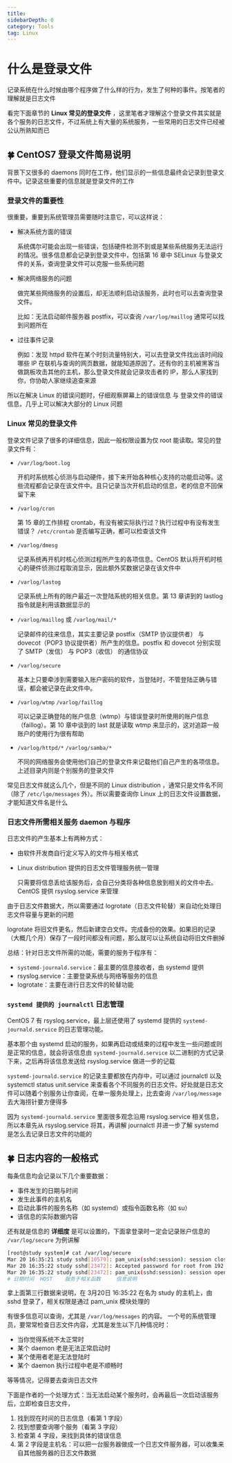 ```yaml
---
title: 
sidebarDepth: 0 
category: Tools 
tag: Linux
---
```

# 什么是登录文件

记录系统在什么时候由哪个程序做了什么样的行为，发生了何种的事件。按笔者的理解就是日志文件

看完下面章节的 **Linux 常见的登录文件** ，这里笔者才理解这个登录文件其实就是各个服务的日志文件，不过系统上有大量的系统服务，一些常用的日志文件已经被公认所熟知而已

## 🍀 CentOS7 登录文件简易说明

背景下又很多的 daemons 同时在工作，他们显示的一些信息最终会记录到登录文件中。记录这些重要的信息就是登录文件的工作

### 登录文件的重要性

很重要，重要到系统管理员需要随时注意它，可以这样说：

- 解决系统方面的错误

  系统偶尔可能会出现一些错误，包括硬件检测不到或是某些系统服务无法运行的情况。很多信息都会记录到登录文件中，包括第 16 章中 SELinux 与登录文件的关系，查询登录文件可以克服一些系统问题

- 解决网络服务的问题

  做完某些网络服务的设置后，却无法顺利启动该服务，此时也可以去查询登录文件。

  比如：无法启动邮件服务器 postfix，可以查询 `/var/log/maillog` 通常可以找到问题所在

- 过往事件记录

  例如：发现 httpd 软件在某个时刻流量特别大，可以去登录文件找出该时间段哪些 IP 在联机与查询的网页数据，就能知道原因了。还有你的主机被黑客当做跳板攻击其他的主机，那么登录文件就会记录攻击者的 IP，那么人家找到你，你协助人家继续追查来源

所以在解决 Linux 的错误问题时，仔细观察屏幕上的错误信息 与 登录文件的错误信息，几乎上可以解决大部分的 Linux 问题



### Linux 常见的登录文件

登录文件记录了很多的详细信息，因此一般权限设置为仅 root 能读取。常见的登录文件有：

- `/var/log/boot.log`

  开机时系统核心侦测与启动硬件，接下来开始各种核心支持的功能启动等。这些流程都会记录在该文件中。且只记录当次开机启动的信息，老的信息不回保留下来

- `/varlog/cron`

  第 15 章的工作排程 crontab，有没有被实际执行过？执行过程中有没有发生错误？ `/etc/crontab` 是否编写正确，都可以检查该文件

- `/varlog/dmesg`

  记录系统再开机时核心侦测过程所产生的各项信息。CentOS 默认将开机时核心的硬件侦测过程取消显示，因此额外奖数据记录在该文件中

- `/varlog/lastog`

  记录系统上所有的账户最近一次登陆系统的相关信息。第 13 章讲到的 lastlog 指令就是利用该数据显示的

- `/varlog/maillog` 或 `/varlog/mail/*`

  记录邮件的往来信息，其实主要记录 postfix（SMTP 协议提供者） 与 dovecot（POP3 协议提供者）所产生的信息。postfix 和 dovecot 分别实现了 SMTP（发信） 与 POP3（收信） 的通信协议

- `/varlog/secure`

  基本上只要牵涉到需要输入账户密码的软件，当登陆时，不管登陆正确与错误，都会被记录在此文件中。

- `/varlog/wtmp` `/varlog/faillog`

  可以记录正确登陆的账户信息（wtmp）与错误登录时所使用的账户信息（faillog）。第 10 章中谈到的 last 就是读取 wtmp 来显示的，这对追踪一般账户的使用行为很有帮助

- `/varlog/httpd/*` `/varlog/samba/*`

  不同的网络服务会使用他们自己的登录文件来记载他们自己产生的各项信息。上述目录内则是个别服务的登录文件

常见日志文件就这么几个，但是不同的 Linux distribution ，通常只是文件名不同（除了 `/etc/lgo/messages` 外）。所以需要查询你 Linux 上的日志文件设置数据，才能知道文件名是什么



### 日志文件所需相关服务 daemon 与程序

日志文件的产生基本上有两种方式：

- 由软件开发商自行定义写入的文件与相关格式

- Linux distribution 提供的日志文件管理服务统一管理

  只需要将信息丢给该服务后，会自己分类将各种信息放到相关的文件中去。CentOS 提供 rsyslog.service 来管理

由于日志文件数据大，所以需要通过 logrotate（日志文件轮替）来自动化处理日志文件容量与更新的问题

logrotate 将旧文件更名，然后新建空白文件。完成备份的效果。如果旧的记录（大概几个月）保存了一段时间都没有问题，那么就可以让系统自动将旧文件删掉

总结：针对日志文件所需的功能，需要的服务于程序有：

- `systemd-journald.service`：最主要的信息接收者，由 systemd 提供
- rsyslog.service：主要登录系统与网络等服务的信息
- logrotate：主要在进行日志文件的轮替功能

### `systemd 提供的 journalctl` 日志管理

CentOS 7 有 rsyslog.service，最上层还使用了 systemd 提供的 `systemd-journald.service` 的日志管理功能。

基本那个由 systemd 启动的服务，如果再启动或结束的过程中发生一些问题或则是正常的信息，就会将该信息由 `systemd-journald.service` 以二进制的方式记录下来，之后再将该信息发送给 rsyslog.service 做进一步的记载

`systemd-journald.service` 的记录主要都放在内存中，可以通过 journalctl 以及 systemctl status unit.service 来查看各个不同服务的日志文件。好处就是日志文件可以随着个别服务让你查阅，在单一服务处理上，比去查询 `/var/log/message` 去大海捞针要方便得多

因为 `systemd-journald.service` 里面很多观念沿用 rsyslog.service 相关信息，所以本章先从 rsyslog.service 将其，再讲解 journalctl 并进一步了解 systemd 是怎么去记录日志文件的功能的

## 🍀 日志内容的一般格式

每条信息均会记录以下几个重要数据：

- 事件发生的日期与时间
- 发生此事件的主机名
- 启动此事件的服务名称（如 systemd）或指令函数名称（如 su）
- 该信息的实际数据内容

还有就是信息的 **详细度** 是可以设置的，下面拿登录时一定会记录账户信息的 `/var/log/secure` 为例讲解

```bash
[root@study system]# cat /var/log/secure
Mar 20 16:35:21 study sshd[10579]: pam_unix(sshd:session): session closed for user root
Mar 20 16:35:22 study sshd[23472]: Accepted password for root from 192.168.4.170 port 49517 ssh2
Mar 20 16:35:22 study sshd[23472]: pam_unix(sshd:session): session opened for user root by (uid=0)
# 日期时间	HOST	服务于相关函数		信息说明
```

拿上面第三行数据来说明，在 3月20日 16:35:22 在名为 study 的主机上，由 sshd 登录了，相关权限是通过 pam_unix 模块处理的

有很多信息可以查询，尤其是 `/var/log/messages` 的内容。 一个号的系统管理员，要常常检查日志文件内容，尤其是发生以下几种情况时：

- 当你觉得系统不太正常时
- 某个 daemon 老是无法正常启动时
- 某个使用者老是无法登陆时
- 某个 daemon 执行过程中老是不顺畅时

等等情况，记得要去查询日志文件

下面是作者的一个处理方式：当无法启动某个服务时，会再最后一次启动该服务后，立即检查日志文件，

1. 找到现在时间的日志信息（看第 1 字段）
2. 找到想要查询哪个服务（看第 3 字段）
3. 检查第 4 字段，来找到具体的错误信息
4. 第 2 字段是主机名：可以把一台服务器做成一个日志文件服务器，可以收集来自其他服务器的日志文件数据